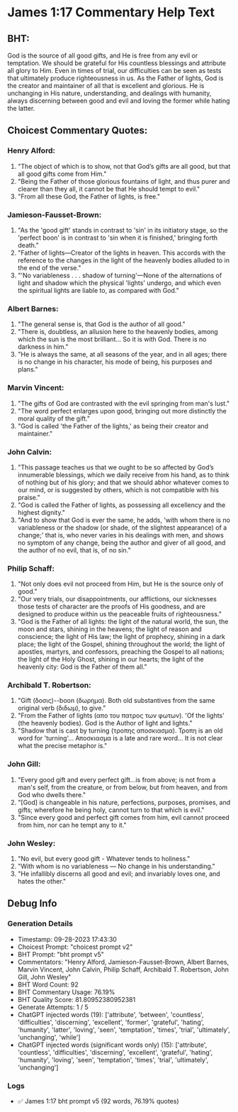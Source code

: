 # James 1:17 Commentary Help Text

## BHT:
God is the source of all good gifts, and He is free from any evil or temptation. We should be grateful for His countless blessings and attribute all glory to Him. Even in times of trial, our difficulties can be seen as tests that ultimately produce righteousness in us. As the Father of lights, God is the creator and maintainer of all that is excellent and glorious. He is unchanging in His nature, understanding, and dealings with humanity, always discerning between good and evil and loving the former while hating the latter.

## Choicest Commentary Quotes:
### Henry Alford:
1. "The object of which is to show, not that God’s gifts are all good, but that all good gifts come from Him."
2. "Being the Father of those glorious fountains of light, and thus purer and clearer than they all, it cannot be that He should tempt to evil."
3. "From all these God, the Father of lights, is free."

### Jamieson-Fausset-Brown:
1. "As the 'good gift' stands in contrast to 'sin' in its initiatory stage, so the 'perfect boon' is in contrast to 'sin when it is finished,' bringing forth death."
2. "Father of lights—Creator of the lights in heaven. This accords with the reference to the changes in the light of the heavenly bodies alluded to in the end of the verse."
3. "'No variableness . . . shadow of turning'—None of the alternations of light and shadow which the physical 'lights' undergo, and which even the spiritual lights are liable to, as compared with God."

### Albert Barnes:
1. "The general sense is, that God is the author of all good."
2. "There is, doubtless, an allusion here to the heavenly bodies, among which the sun is the most brilliant... So it is with God. There is no darkness in him."
3. "He is always the same, at all seasons of the year, and in all ages; there is no change in his character, his mode of being, his purposes and plans."

### Marvin Vincent:
1. "The gifts of God are contrasted with the evil springing from man's lust."
2. "The word perfect enlarges upon good, bringing out more distinctly the moral quality of the gift."
3. "God is called 'the Father of the lights,' as being their creator and maintainer."

### John Calvin:
1. "This passage teaches us that we ought to be so affected by God’s innumerable blessings, which we daily receive from his hand, as to think of nothing but of his glory; and that we should abhor whatever comes to our mind, or is suggested by others, which is not compatible with his praise."
2. "God is called the Father of lights, as possessing all excellency and the highest dignity."
3. "And to show that God is ever the same, he adds, 'with whom there is no variableness or the shadow (or shade, of the slightest appearance) of a change;' that is, who never varies in his dealings with men, and shows no symptom of any change, being the author and giver of all good, and the author of no evil, that is, of no sin."

### Philip Schaff:
1. "Not only does evil not proceed from Him, but He is the source only of good."
2. "Our very trials, our disappointments, our afflictions, our sicknesses those tests of character are the proofs of His goodness, and are designed to produce within us the peaceable fruits of righteousness."
3. "God is the Father of all lights: the light of the natural world, the sun, the moon and stars, shining in the heavens; the light of reason and conscience; the light of His law; the light of prophecy, shining in a dark place; the light of the Gospel, shining throughout the world; the light of apostles, martyrs, and confessors, preaching the Gospel to all nations; the light of the Holy Ghost, shining in our hearts; the light of the heavenly city: God is the Father of them all."

### Archibald T. Robertson:
1. "Gift (δοσις)--boon (δωρημα). Both old substantives from the same original verb (διδωμ), to give."
2. "From the Father of lights (απο του πατρος των φωτων). 'Of the lights' (the heavenly bodies). God is the Author of light and lights."
3. "Shadow that is cast by turning (τροπης αποσκιασμα). Τροπη is an old word for 'turning'... Αποσκιασμα is a late and rare word... It is not clear what the precise metaphor is."

### John Gill:
1. "Every good gift and every perfect gift...is from above; is not from a man's self, from the creature, or from below, but from heaven, and from God who dwells there."
2. "[God] is changeable in his nature, perfections, purposes, promises, and gifts; wherefore he being holy, cannot turn to that which is evil."
3. "Since every good and perfect gift comes from him, evil cannot proceed from him, nor can he tempt any to it."

### John Wesley:
1. "No evil, but every good gift - Whatever tends to holiness."
2. "With whom is no variableness — No change in his understanding."
3. "He infallibly discerns all good and evil; and invariably loves one, and hates the other."


## Debug Info
### Generation Details
- Timestamp: 09-28-2023 17:43:30
- Choicest Prompt: "choicest prompt v2"
- BHT Prompt: "bht prompt v5"
- Commentators: "Henry Alford, Jamieson-Fausset-Brown, Albert Barnes, Marvin Vincent, John Calvin, Philip Schaff, Archibald T. Robertson, John Gill, John Wesley"
- BHT Word Count: 92
- BHT Commentary Usage: 76.19%
- BHT Quality Score: 81.80952380952381
- Generate Attempts: 1 / 5
- ChatGPT injected words (19):
	['attribute', 'between', 'countless', 'difficulties', 'discerning', 'excellent', 'former', 'grateful', 'hating', 'humanity', 'latter', 'loving', 'seen', 'temptation', 'times', 'trial', 'ultimately', 'unchanging', 'while']
- ChatGPT injected words (significant words only) (15):
	['attribute', 'countless', 'difficulties', 'discerning', 'excellent', 'grateful', 'hating', 'humanity', 'loving', 'seen', 'temptation', 'times', 'trial', 'ultimately', 'unchanging']

### Logs
- ✅ James 1:17 bht prompt v5 (92 words, 76.19% quotes)